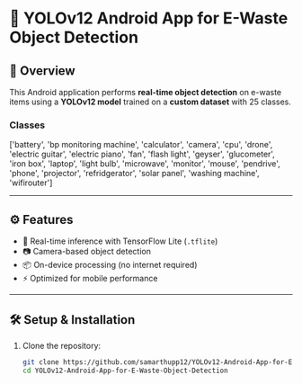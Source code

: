 # 📱 YOLOv12 Android App for E-Waste Object Detection

## 📌 Overview
This Android application performs **real-time object detection** on e-waste items using a **YOLOv12 model** trained on a **custom dataset** with 25 classes.

### Classes
['battery', 'bp monitoring machine', 'calculator', 'camera', 'cpu', 'drone', 'electric guitar', 'electric piano', 'fan', 'flash light', 'geyser', 'glucometer', 'iron box', 'laptop', 'light bulb', 'microwave', 'monitor', 'mouse', 'pendrive', 'phone', 'projector', 'refridgerator', 'solar panel', 'washing machine', 'wifirouter']

---

## ⚙️ Features
- 🚀 Real-time inference with TensorFlow Lite (`.tflite`)
- 📷 Camera-based object detection
- 📦 On-device processing (no internet required)
- ⚡ Optimized for mobile performance

---

## 🛠️ Setup & Installation
1. Clone the repository:
   ```bash
   git clone https://github.com/samarthupp12/YOLOv12-Android-App-for-E-Waste-Object-Detection
   cd YOLOv12-Android-App-for-E-Waste-Object-Detection
